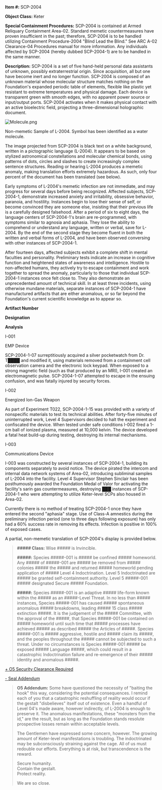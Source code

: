 **Item #:** SCP-2004

**Object Class:** Keter

**Special Containment Procedures:** SCP-2004 is contained at Armed Reliquary Containment Area-02. Standard memetic countermeasures have proven insufficient in the past; therefore, SCP-2004 is to be handled utilizing Containment Procedure-2004 "Blind Lead the Blind." See ARC A-02 Clearance-04 Procedures manual for more information. Any individuals affected by SCP-2004 (hereby dubbed SCP-2004-1) are to be handled in the same manner.

**Description:** SCP-2004 is a set of five hand-held personal data assistants of unknown, possibly extraterrestrial origin. Since acquisition, all but one have become inert and no longer function. SCP-2004 is composed of an unknown material whose molecular structure matches nothing on the Foundation's expanded periodic table of elements, flexible like plastic yet resistant to extreme temperatures and physical damage. Each device is transparent green with smooth edges, with no apparent power source or input/output ports. SCP-2004 activates when it makes physical contact with an active bioelectric field, projecting a three-dimensional holographic document.

![Molecule.png](http://scp-wiki.wdfiles.com/local--files/scp-2004/Molecule.png)

Non-memetic Sample of L-2004. Symbol has been identified as a water molecule.

The image projected from SCP-2004 is black text on a white background, written in a pictographic language (L-2004). It appears to be based on stylized astronomical constellations and molecular chemical bonds, using patterns of dots, circles and slashes to create increasingly complex sentence structures. Reading or hearing L-2004 produces a memetic anomaly, making translation efforts extremely hazardous. As such, only four percent of the document has been translated (see below).

Early symptoms of L-2004's memetic infection are not immediate, and may progress for several days before being recognized. Affected subjects, SCP-2004-1, demonstrate increased anxiety and irritability, obsessive behavior, paranoia, and hostility. Instances begin to lose their sense of self, or become convinced they are someone else, insisting that their previous life is a carefully designed falsehood. After a period of six to eight days, the language centers of SCP-2004-1's brain are re-programmed, with symptoms similar to agnosia and aphasia. They lose the ability to comprehend or understand any language, written or verbal, save for L-2004. By the end of the second stage they become fluent in both the written and verbal forms of L-2004, and have been observed conversing with other instances of SCP-2004-1.

After fourteen days, affected subjects exhibit a complete shift in mental faculties and personality. Preliminary tests indicate an increase in cognitive function and heightened states of awareness and intelligence. Hostile to non-affected humans, they actively try to escape containment and work together to spread the anomaly, particularly to those that individual SCP-2004-1 instances once felt close to. They also demonstrate an unprecedented amount of technical skill. In at least three incidents, using otherwise mundane materials, separate instances of SCP-2004-1 have manufactured artifacts that are either anomalous, or so far beyond the Foundation's current scientific knowledge as to appear so.

**Artifact Number**

**Designation**

**Analysis**

I-001

EMP Device

SCP-2004-1-07 surreptitiously acquired a silver pocketwatch from Dr. T████ and modified it, using materials removed from a containment cell observation camera and the electronic lock keypad. When exposed to a strong magnetic field (such as that produced by an MRI), I-001 created an electromagnetic pulse. SCP-2004-1-07 attempted to escape in the ensuing confusion, and was fatally injured by security forces.

I-002

Energized Ion-Gas Weapon

As part of Experiment T022, SCP-2004-1-15 was provided with a variety of nonspecific materials to test its technical abilities. After forty-five minutes of uninterrupted work, Level 4 Supervisors decided to halt the experiment and confiscated the device. When tested under safe conditions I-002 fired a 1-cm ball of ionized plasma, measured at 10,000 kelvin. The device developed a fatal heat build-up during testing, destroying its internal mechanisms.

I-003

Communications Device

I-003 was constructed by several instances of SCP-2004-1, building its components separately to avoid notice. The device pirated the intercom and internal data network systems of Area-02, introducing subliminal samples of L-2004 into the facility. Level 4 Supervisor Stephen Sinclair has been posthumously awarded the Foundation Medal of Valor for activating the facility's sarin gas countermeasures, destroying ███ instances of SCP-2004-1 who were attempting to utilize Keter-level SCPs also housed in Area-02.

Currently there is no method of treating SCP-2004-1 once they have entered the second "aphasia" stage. Use of Class-A amnestics during the preliminary infection period (one to three days following exposure) has only had a 60% success rate in removing its effects. Infection is positive in 100% of exposed cases.

A partial, non-memetic translation of SCP-2004's display is provided below.

> **\##### Class:** Wise ##### is Invincible.
> 
> **#####:** Species #####-001 is ##### be confined ##### homeworld. Any ##### of #####-001 are ##### be removed from ##### colonies ##### the ##### and returned ##### homeworld pending application of ##### Level 4 Indoctrination. Level 5 Indoctrinated are ##### be granted self-containment authority. Level 5 #####-001 ##### designated Secure ##### Foundation.
> 
> **#####:** Species #####-001 is an adaptive ##### life-form known within the ##### as an #####-Level Threat. In no less than ##### instances, Species #####-001 has caused ##### spontaneous anomalous ##### breakdowns, leading ##### 15 class ##### extinction #####. It is the judgement of the ##### Committee, with the approval of the #####, that Species #####-001 be contained on ##### homeworld until such time that ##### processes have achieved ##### as described ##### the Articles of #####. Species #####-001 is ##### aggressive, hostile and ##### claim its #####, and the peoples throughout the ##### cannot be subjected to such a threat. Under no circumstances is Species #####-001 ##### be exposed ##### Language #####, which could result in a catastrophic Indoctrination failure and re-emergence of their ##### identity and anomalous #####.

[+ O5 Security Clearance Required](javascript:;)

[\- Seal Addendum](javascript:;)

> **O5 Addendum:** Some have questioned the necessity of "baiting the hook" this way, considering the potential consequences. I remind each of you that a catastrophic reshuffling of reality would occur if the gestalt "disbelieves" itself out of existence. Even a handful of Level 04's made aware, however indirectly, of L-2004 is enough to preserve it. The anomalous manifestations, these "monsters from the id," are the result, but as long as the Foundation stands resolute prospective losses remain within acceptable levels.
> 
> The Gentlemen have expressed some concern, however. The growing amount of Keter-level manifestations is troubling. The indoctrinated may be subconsciously straining against the cage. All of us must redouble our efforts. Everything is at risk, but transcendence is the reward.
> 
> Secure humanity.  
> Contain the gestalt.  
> Protect reality.
> 
> We are so close.